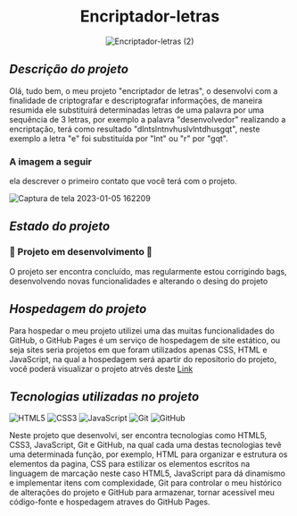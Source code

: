
# <h1 align="center">Encriptador-letras</h1>
<div align="center">

![Encriptador-letras (2)](https://user-images.githubusercontent.com/104599482/210904112-292eebf4-e5f6-4584-b88a-911272e4472d.png)

</div>

## *Descrição do projeto*
<p>
Olá, tudo bem, o meu projeto "encriptador de letras", o desenvolvi  com a finalidade de criptografar e descriptografar informações, de maneira resumida ele substituirá determinadas letras de uma palavra por uma sequência de 3 letras, por exemplo a palavra "desenvolvedor" realizando a encriptação, terá como resultado "dlntslntnvhuslvlntdhusgqt", neste exemplo a letra "e" foi substituída por "lnt" ou "r" por "gqt".
</p>

### A imagem a seguir
ela descrever o primeiro contato que você terá com o projeto.

![Captura de tela 2023-01-05 162209](https://user-images.githubusercontent.com/104599482/210905046-792a0492-403c-4ccb-8481-dfed70a92482.png)

## *Estado do projeto*

### :construction: Projeto em desenvolvimento :construction:
 
<p>O projeto ser encontra concluído, mas regularmente estou corrigindo bags, desenvolvendo novas funcionalidades e alterando o desing do projeto</p>

## *Hospedagem do projeto*

Para hospedar o meu projeto utilizei uma das muitas funcionalidades do GitHub, o GitHub Pages é um serviço de hospedagem de site estático, ou seja sites seria projetos em que
foram utilizados apenas CSS, HTML e JavaScript, na qual a hospedagem será apartir do repositorio do projeto, você poderá visualizar o projeto atrvés deste 
[Link](https://joseleandro7i.github.io/Encriptador-letras/) 

## *Tecnologias utilizadas no projeto*

![HTML5](https://img.shields.io/badge/html5-%23E34F26.svg?style=for-the-badge&logo=html5&logoColor=white)  ![CSS3](https://img.shields.io/badge/css3-%231572B6.svg?style=for-the-badge&logo=css3&logoColor=white)    ![JavaScript](https://img.shields.io/badge/javascript-%23323330.svg?style=for-the-badge&logo=javascript&logoColor=%23F7DF1E)   ![Git](https://img.shields.io/badge/git-%23F05033.svg?style=for-the-badge&logo=git&logoColor=white) ![GitHub](https://img.shields.io/badge/github-%23121011.svg?style=for-the-badge&logo=github&logoColor=white)

Neste projeto que desenvolvi, ser encontra tecnologias como HTML5, CSS3, JavaScript, Git e GitHub, na qual cada uma destas tecnologias tevê uma  determinada função, por exemplo, HTML para organizar e estrutura os elementos da pagina, 
CSS para estilizar os elementos escritos na linguagem de marcação neste caso HTML5, JavaScript para dá dinamismo e implementar itens com complexidade, Git para controlar o meu histórico de alterações do projeto e GitHub para armazenar, tornar acessível meu código-fonte e hospedagem atraves do GitHub Pages.

